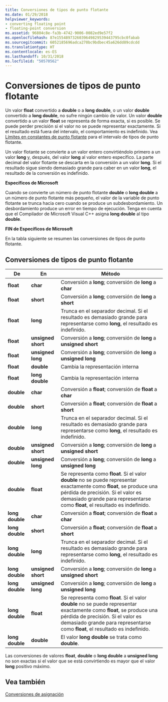 ```yaml
---
title: Conversiones de tipos de punto flotante
ms.date: 01/29/2018
helpviewer_keywords:
- converting floating point
- floating-point conversion
ms.assetid: 96804c8e-fa3b-4742-9006-0082ed9e57f2
ms.openlocfilehash: 87e1554897326039649829539443795cbc0fabab
ms.sourcegitcommit: 6052185696adca270bc9bdbec45a626dd89cdcdd
ms.translationtype: HT
ms.contentlocale: es-ES
ms.lasthandoff: 10/31/2018
ms.locfileid: "50570562"
---
```

# <a name="conversions-from-floating-point-types"></a>Conversiones de tipos de punto flotante

Un valor **float** convertido a **double** o a **long double**, o un valor **double** convertido a **long double**, no sufre ningún cambio de valor. Un valor **double** convertido a un valor **float** se representa de forma exacta, si es posible. Se puede perder precisión si el valor no se puede representar exactamente. Si el resultado está fuera del intervalo, el comportamiento es indefinido. Vea [Límites en constantes de punto flotante](../c-language/limits-on-floating-point-constants.md) para el intervalo de tipos de punto flotante.

Un valor flotante se convierte a un valor entero convirtiéndolo primero a un valor **long** y, después, del valor **long** al valor entero específico. La parte decimal del valor flotante se descarta en la conversión a un valor **long**. Si el resultado sigue siendo demasiado grande para caber en un valor **long**, el resultado de la conversión es indefinido.

**Específicos de Microsoft**

Cuando se convierte un número de punto flotante **double** o **long double** a un número de punto flotante más pequeño, el valor de la variable de punto flotante se trunca hacia cero cuando se produce un subdesbordamiento. Un desbordamiento produce un error en tiempo de ejecución. Tenga en cuenta que el Compilador de Microsoft Visual C++ asigna **long double** al tipo **double**.

**FIN de Específicos de Microsoft**

En la tabla siguiente se resumen las conversiones de tipos de punto flotante.

## <a name="conversions-from-floating-point-types"></a>Conversiones de tipos de punto flotante

|De|En|Método|
|----------|--------|------------|
|**float**|**char**|Conversión a **long**; conversión de **long** a **char**|
|**float**|**short**|Conversión a **long**; conversión de **long** a **short**|
|**float**|**long**|Trunca en el separador decimal. Si el resultado es demasiado grande para representarse como **long**, el resultado es indefinido.|
|**float**|**unsigned short**|Conversión a **long**; conversión de **long** a **unsigned short**|
|**float**|**unsigned long**|Conversión a **long**; conversión de **long** a **unsigned long**|
|**float**|**double**|Cambia la representación interna|
|**float**|**long double**|Cambia la representación interna|
|**double**|**char**|Conversión a **float**; conversión de **float** a **char**|
|**double**|**short**|Conversión a **float**; conversión de **float** a **short**|
|**double**|**long**|Trunca en el separador decimal. Si el resultado es demasiado grande para representarse como **long**, el resultado es indefinido.|
|**double**|**unsigned short**|Conversión a **long**; conversión de **long** a **unsigned short**|
|**double**|**unsigned long**|Conversión a **long**; conversión de **long** a **unsigned long**|
|**double**|**float**|Se representa como **float**. Si el valor **double** no se puede representar exactamente como **float**, se produce una pérdida de precisión. Si el valor es demasiado grande para representarse como **float**, el resultado es indefinido.|
|**long double**|**char**|Conversión a **float**; conversión de **float** a **char**|
|**long double**|**short**|Conversión a **float**; conversión de **float** a **short**|
|**long double**|**long**|Trunca en el separador decimal. Si el resultado es demasiado grande para representarse como **long**, el resultado es indefinido.|
|**long double**|**unsigned short**|Conversión a **long**; conversión de **long** a **unsigned short**|
|**long double**|**unsigned long**|Conversión a **long**; conversión de **long** a **unsigned long**|
|**long double**|**float**|Se representa como **float**. Si el valor **double** no se puede representar exactamente como **float**, se produce una pérdida de precisión. Si el valor es demasiado grande para representarse como **float**, el resultado es indefinido.|
|**long double**|**double**|El valor **long double** se trata como **double**.|

Las conversiones de valores **float**, **double** o **long double** a **unsigned long** no son exactas si el valor que se está convirtiendo es mayor que el valor **long** positivo máximo.

## <a name="see-also"></a>Vea también

[Conversiones de asignación](../c-language/assignment-conversions.md)
